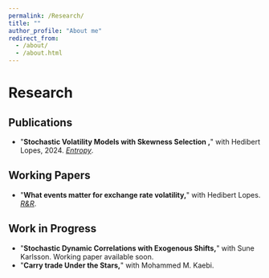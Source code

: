 ```yaml
---
permalink: /Research/
title: ""
author_profile: "About me"
redirect_from: 
  - /about/
  - /about.html
---
```


# Research

## Publications

- "**Stochastic Volatility Models with Skewness Selection ,**" with Hedibert Lopes, 2024. [*Entropy*](https://doi.org/10.3390/e26020142).

## Working Papers
- "**What events matter for exchange rate volatility,**" with Hedibert Lopes. [*R&R*](https://doi.org/10.48550/arXiv.2411.16244).

## Work in Progress

- "**Stochastic Dynamic Correlations with Exogenous Shifts,**" with Sune Karlsson. Working paper available soon.
- "**Carry trade Under the Stars,**" with Mohammed M. Kaebi. 


